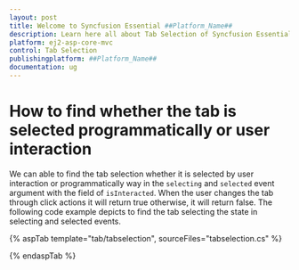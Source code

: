 ```yaml
---
layout: post
title: Welcome to Syncfusion Essential ##Platform_Name##
description: Learn here all about Tab Selection of Syncfusion Essential ##Platform_Name## widgets based on HTML5 and jQuery.
platform: ej2-asp-core-mvc
control: Tab Selection
publishingplatform: ##Platform_Name##
documentation: ug
---
```



# How to find whether the tab is selected programmatically or user interaction

We can able to find the tab selection whether it is selected by user interaction or programmatically way in the `selecting` and `selected` event argument with the field of `isInteracted`. When the user changes the tab through click actions it will return true otherwise, it will return false. The following code example depicts to find the tab selecting the state in selecting and selected events.

{% aspTab template="tab/tabselection", sourceFiles="tabselection.cs" %}

{% endaspTab %}